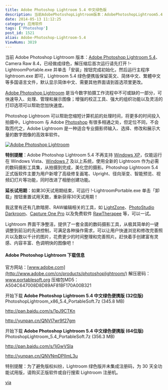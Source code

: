 ```yaml
---
title: Adobe Photoshop Lightroom 5.4 中文绿色版
description: 当前AdobePhotoshopLightroom版本：AdobePhotoshopLightroom5.4、CameraRaw8.4，已经做成绿色，解压缩后首次运行请先打开!-LightroomPortable.exe并单击「安装」按钮完成初始化，然后运行主程序lightroom.exe即可，Lightroom5.4绿色便携版保留英文、简体中文、繁體中文等多国语言文
date: 2014-05-13 11:12:25
category: 应用软件
tags: ['Photoshop']
post_id: 1521
alias: Adobe-Photoshop-Lightroom-5.4
ViewNums: 3819
---
```


当前 Adobe Photoshop Lightroom 版本：[Adobe Photoshop Lightroom 5.4](/blog/adobe-photoshop-lightroom-54)、Camera Raw 8.4，已经做成绿色，解压缩后首次运行请先打开 !-LightroomPortable.exe 并单击「安装」按钮完成初始化，然后运行主程序 lightroom.exe 即可，Lightroom 5.4 绿色便携版保留英文、简体中文、繁體中文等多国语言文件，默认显示简体中文、需要其他界面请到首选项里更改。

[Adobe Photoshop Lightroom](/blog/adobe-photoshop-lightroom-54) 是当今数字拍摄工作流程中不可或缺的一部分，可快速导入、处理、管理和展示图像；增强的校正工具、强大的组织功能以及灵活的打印选项可以帮助您加快速度。

Photoshop Lightroom 可以帮助您缩短计算机前的处理时间，将更多的时间投入拍摄中。Lightroom 与 Adobe [Photoshop](http://www.google.com.hk/url?q=catalog.asp%3Ftags%3DPhotoshop&sa=U&ei=aeVwU53HE8bo8AXcjIDwAQ&ved=0CCgQFjAB&usg=AFQjCNEnQQDd-T2jO01IacoCJQxxKNqXxA) 有很多相通之处，但定位不同，不会取而代之，Adobe Lightroom 是一种适合专业摄影师输入、选择、修改和展示大量的数字图像的高效率软件。

[![Adobe Photoshop Lightroom](http://portablesoft.b0.upaiyun.com/wp-content/uploads/2012/09/Lightroom.png "Adobe Photoshop Lightroom")](/blog/adobe-photoshop-lightroom-54)

**特别提醒**：Adobe Photoshop Lightroom 5.4 不再支持 [Windows XP](http://www.google.com.hk/url?q=post/Deepin-LiteXP-Windows-XP-SP3-V6.2.html&sa=U&ei=heVwU_7MKdLt8AWQ44LYAQ&ved=0CCEQFjAA&usg=AFQjCNGfzmu8AC-e3w42kfZ1R9qXw_rcKg)，仅能运行在 Windows Vista、[Windows 7](http://www.google.com.hk/url?q=post/Windows-7-RTM-Build-7600.16385.html&sa=U&ei=leVwU8buNdGA8gWgvoCwAg&ved=0CC4QFjAA&usg=AFQjCNFSB8ZLCIw6unSyv7EV6AcCCvHyOQ) 及以上系统，使用全新的 Lightroom 作为必需的数码摄影工具集，从拍摄到完成，美化您的摄影。Photoshop Lightroom 5.4 正式版软件主要为用户新增了高级修复画笔、Upright、径向渐变、智能预览、视频幻灯片等功能，同时改进了相册创建功能。

**延长试用期**：如果30天试用期结束，可运行 !-LightroomPortable.exe 单击「卸载」按钮重置试用天数，重新获得30天试用期！

我这里有还有几款暗房、RAW编辑相关的工具，如 [LightZone](http://www.portablesoft.org/lightzone/)、[PhotoStudio Darkroom](http://www.portablesoft.org/photostudio-darkroom/)、[Capture One Pro](http://www.portablesoft.org/capture-one-pro/) 以及免费软件 [RawTherapee](http://www.portablesoft.org/rawtherapee/) 等，可以一试。

Lightroom 界面干净整洁，提供了一套全面的数码摄影工具，从极其简单的一键调整到前沿的先进控制，可满足各种操作需求，可以让用户快速浏览和修改完善照片以及数以千计的图片，花费更少的时间整理和完善照片。赶快着手创建富有灵感、内容丰富、色调明快的图像吧！

#### Adobe Photoshop Lightroom 下载信息

官方网站：[www.adobe.com](http://www.adobe.com/cn/products/photoshoplightroom/)
解压密码：www.portablesoft.org
压缩包MD5：A504C647008D8D89AF81BF170A00B321

开始下载 **Adobe Photoshop Lightroom 5.4 中文绿色便携版 (32位版)**
PhotoshopLightroom_x86_5.4_PortableSoft.7z (345.8 MB)

<http://pan.baidu.com/s/1pJ9CTKn>

<http://yunpan.cn/QNVI7wr9f27gm>

开始下载 **Adobe Photoshop Lightroom 5.4 中文绿色便携版 (64位版)**
PhotoshopLightroom_5.4_PortableSoft.7z (356.3 MB)

<http://pan.baidu.com/s/1jGwVSIa>

<http://yunpan.cn/QNVNmDPIImL3u>

特别提醒：为了避免版权纠纷，Lightroom 绿色版并未集成注册码，为 30 天全功能试用版，请购买正版软件或自行搜索 Lightroom 注册机。

[via](http://www.portablesoft.org/photoshop-lightroom/)


